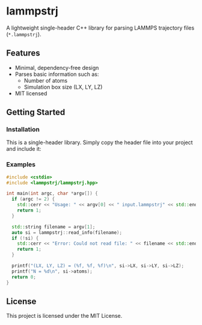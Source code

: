 # lammpstrj

A lightweight single-header C++ library for parsing LAMMPS trajectory files (`*.lammpstrj`).

## Features

- Minimal, dependency-free design
- Parses basic information such as:
  - Number of atoms
  - Simulation box size (LX, LY, LZ)
- MIT licensed

## Getting Started

### Installation

This is a single-header library. Simply copy the header file into your project and include it:

### Examples

```cpp
#include <cstdio>
#include <lammpstrj/lammpstrj.hpp>

int main(int argc, char *argv[]) {
  if (argc != 2) {
    std::cerr << "Usage: " << argv[0] << " input.lammpstrj" << std::endl;
    return 1;
  }

  std::string filename = argv[1];
  auto si = lammpstrj::read_info(filename);
  if (!si) {
    std::cerr << "Error: Could not read file: " << filename << std::endl;
    return 1;
  }

  printf("(LX, LY, LZ) = (%f, %f, %f)\n", si->LX, si->LY, si->LZ);
  printf("N = %d\n", si->atoms);
  return 0;
}
```

## License

This project is licensed under the MIT License.
